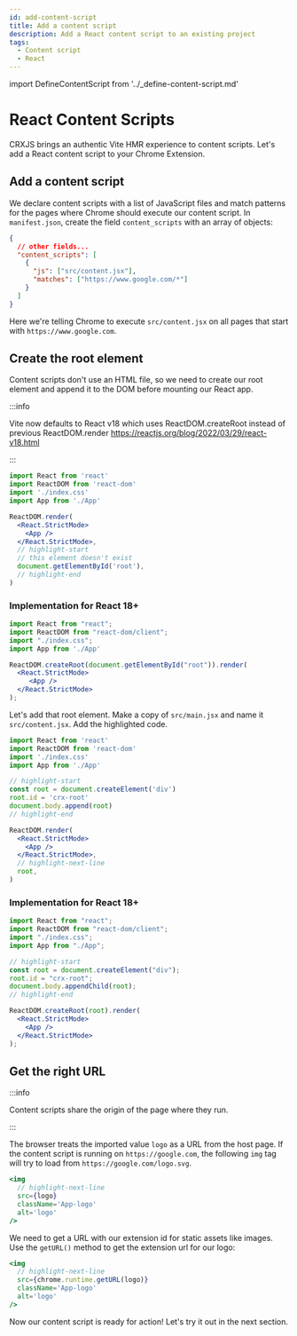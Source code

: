 ```yaml
---
id: add-content-script
title: Add a content script
description: Add a React content script to an existing project
tags:
  - Content script
  - React
---
```


import DefineContentScript from '../\_define-content-script.md'

# React Content Scripts

CRXJS brings an authentic Vite HMR experience to content scripts. Let's add a
React content script to your Chrome Extension.

<DefineContentScript/>

## Add a content script

We declare content scripts with a list of JavaScript files and match patterns
for the pages where Chrome should execute our content script. In
`manifest.json`, create the field `content_scripts` with an array of objects:

```json title="manifest.json"
{
  // other fields...
  "content_scripts": [
    {
      "js": ["src/content.jsx"],
      "matches": ["https://www.google.com/*"]
    }
  ]
}
```

Here we're telling Chrome to execute `src/content.jsx` on all pages that start
with `https://www.google.com`.

## Create the root element

Content scripts don't use an HTML file, so we need to create our root element
and append it to the DOM before mounting our React app.

:::info

<!-- Look for React v18 implementation for newer projects -->

Vite now defaults to React v18 which uses ReactDOM.createRoot instead of previous ReactDOM.render
https://reactjs.org/blog/2022/03/29/react-v18.html

:::

```jsx title=src/main.jsx
import React from 'react'
import ReactDOM from 'react-dom'
import './index.css'
import App from './App'

ReactDOM.render(
  <React.StrictMode>
    <App />
  </React.StrictMode>,
  // highlight-start
  // this element doesn't exist
  document.getElementById('root'),
  // highlight-end
)
```

### Implementation for React 18+

```jsx title=src/main.jsx
import React from "react";
import ReactDOM from "react-dom/client";
import "./index.css";
import App from './App'

ReactDOM.createRoot(document.getElementById("root")).render(
  <React.StrictMode>
     <App />
  </React.StrictMode>
);
```

Let's add that root element. Make a copy of `src/main.jsx` and name it
`src/content.jsx`. Add the highlighted code.

```jsx title=src/content.jsx
import React from 'react'
import ReactDOM from 'react-dom'
import './index.css'
import App from './App'

// highlight-start
const root = document.createElement('div')
root.id = 'crx-root'
document.body.append(root)
// highlight-end

ReactDOM.render(
  <React.StrictMode>
    <App />
  </React.StrictMode>,
  // highlight-next-line
  root,
)
```

### Implementation for React 18+

```jsx title=src/content.jsx
import React from "react";
import ReactDOM from "react-dom/client";
import "./index.css";
import App from "./App";

// highlight-start
const root = document.createElement("div");
root.id = "crx-root";
document.body.appendChild(root);
// highlight-end

ReactDOM.createRoot(root).render(
  <React.StrictMode>
    <App />
  </React.StrictMode>
);
```

## Get the right URL

:::info

<!-- Add link to Chrome Dev Docs -->

Content scripts share the origin of the page where they run.

:::

The browser treats the imported value `logo` as a URL from the host page. If the
content script is running on `https://google.com`, the following `img` tag will
try to load from `https://google.com/logo.svg`.

```jsx title=src/App.jsx
<img
  // highlight-next-line
  src={logo}
  className='App-logo'
  alt='logo'
/>
```

We need to get a URL with our extension id for static assets like images. Use
the `getURL()` method to get the extension url for our logo:

```jsx title=src/App.jsx
<img
  // highlight-next-line
  src={chrome.runtime.getURL(logo)}
  className='App-logo'
  alt='logo'
/>
```

Now our content script is ready for action! Let's try it out in the next
section.
